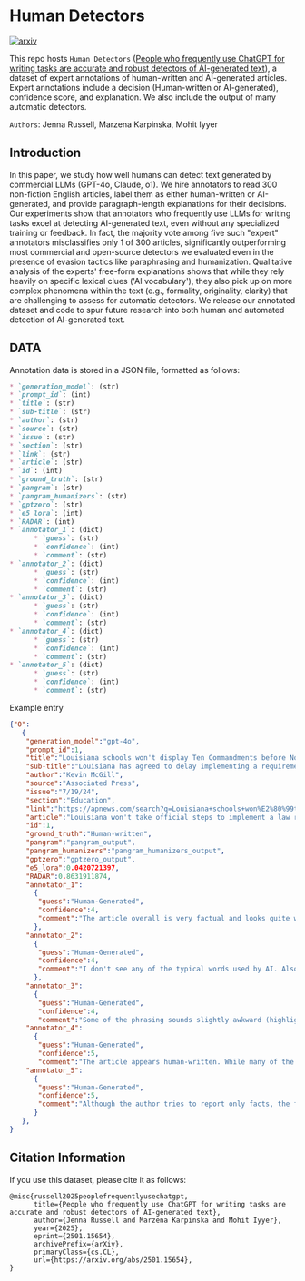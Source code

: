 # Human Detectors

[![arxiv](https://img.shields.io/badge/arXiv-2501.15654-b31b1b.svg)](http://arxiv.org/abs/2501.15654)

This repo hosts `Human Detectors` ([People who frequently use ChatGPT for writing tasks are accurate and robust detectors of AI-generated text](http://arxiv.org/abs/2501.15654)), a dataset of expert annotations of human-written and AI-generated articles. Expert annotations include a decision (Human-written or AI-generated), confidence score, and explanation. We also include the output of many automatic detectors.

`Authors`: Jenna Russell, Marzena Karpinska, Mohit Iyyer


## Introduction
In this paper, we study how well humans can detect text generated by commercial LLMs (GPT-4o, Claude, o1). We hire annotators to read 300 non-fiction English articles, label them as either human-written or AI-generated, and provide paragraph-length explanations for their decisions. Our experiments show that annotators who frequently use LLMs for writing tasks excel at detecting AI-generated text, even without any specialized training or feedback. In fact, the majority vote among five such "expert" annotators misclassifies only 1 of 300 articles, significantly outperforming most commercial and open-source detectors we evaluated even in the presence of evasion tactics like paraphrasing and humanization. Qualitative analysis of the experts' free-form explanations shows that while they rely heavily on specific lexical clues ('AI vocabulary'), they also pick up on more complex phenomena within the text (e.g., formality, originality, clarity) that are challenging to assess for automatic detectors. We release our annotated dataset and code to spur future research into both human and automated detection of AI-generated text.


## DATA

Annotation data is stored in a JSON file, formatted as follows:

```markdown
* `generation_model`: (str) 
* `prompt_id`: (int)
* `title`: (str)
* `sub-title`: (str)
* `author`: (str)
* `source`: (str)
* `issue`: (str)
* `section`: (str)
* `link`: (str)
* `article`: (str)
* `id`: (int)
* `ground_truth`: (str)
* `pangram`: (str)
* `pangram_humanizers`: (str)
* `gptzero`: (str)
* `e5_lora`: (int)
* `RADAR`: (int)
* `annotator_1`: (dict)
      * `guess`: (str)
      * `confidence`: (int)
      * `comment`: (str)
* `annotator_2`: (dict)
      * `guess`: (str)
      * `confidence`: (int)
      * `comment`: (str)
* `annotator_3`: (dict)
      * `guess`: (str)
      * `confidence`: (int)
      * `comment`: (str)
* `annotator_4`: (dict)
      * `guess`: (str)
      * `confidence`: (int)
      * `comment`: (str)
* `annotator_5`: (dict)
      * `guess`: (str)
      * `confidence`: (int)
      * `comment`: (str)
```

Example entry
```json
{"0":
   {
    "generation_model":"gpt-4o",
    "prompt_id":1,
    "title":"Louisiana schools won't display Ten Commandments before November as lawsuit plays out",
    "sub-title":"Louisiana has agreed to delay implementing a requirement that the Ten Commandments be placed in all of the state\u2019s public school classrooms, at least until November.",
    "author":"Kevin McGill",
    "source":"Associated Press",
    "issue":"7/19/24",
    "section":"Education",
    "link":"https://apnews.com/search?q=Louisiana+schools+won%E2%80%99t+display+Ten+Commandments+before+November+as+lawsuit+plays+out#nt=navsearch",
    "article":"Louisiana won't take official steps to implement a law requiring the Ten ...",
    "id":1,
    "ground_truth":"Human-written",
    "pangram":"pangram_output",
    "pangram_humanizers":"pangram_humanizers_output",
    "gptzero":"gptzero_output",
    "e5_lora":0.0420721397,
    "RADAR":0.8631911874,
    "annotator_1":
      {
       "guess":"Human-Generated",
       "confidence":4,
       "comment":"The article overall is very factual and looks quite well-researched. It reads like a standard news story..."
      },
    "annotator_2":
      {
       "guess":"Human-Generated",
       "confidence":4,
       "comment":"I don't see any of the typical words used by AI. Also, the sentences are longer and more complex than..."
      },
    "annotator_3":
      {
       "guess":"Human-Generated",
       "confidence":4,
       "comment":"Some of the phrasing sounds slightly awkward (highlighted), and there're places where the punctuation is off."},
    "annotator_4":
      {
       "guess":"Human-Generated",
       "confidence":5,
       "comment":"The article appears human-written. While many of the sentences are long, they're packed with information..."},
    "annotator_5":
      {
       "guess":"Human-Generated",
       "confidence":5,
       "comment":"Although the author tries to report only facts, the final sentence..."
      }
   },
}

```




## Citation Information
If you use this dataset, please cite it as follows:
```
@misc{russell2025peoplefrequentlyusechatgpt,
      title={People who frequently use ChatGPT for writing tasks are accurate and robust detectors of AI-generated text}, 
      author={Jenna Russell and Marzena Karpinska and Mohit Iyyer},
      year={2025},
      eprint={2501.15654},
      archivePrefix={arXiv},
      primaryClass={cs.CL},
      url={https://arxiv.org/abs/2501.15654}, 
}
```
